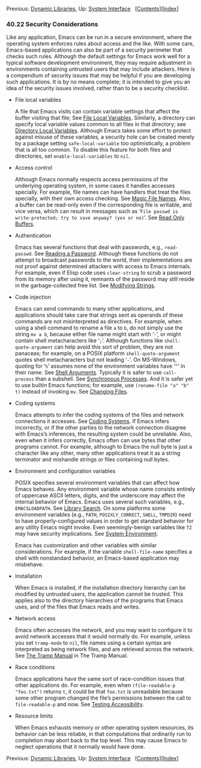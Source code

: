 <!-- This is the GNU Emacs Lisp Reference Manual
corresponding to Emacs version 27.2.

Copyright (C) 1990-1996, 1998-2021 Free Software Foundation,
Inc.

Permission is granted to copy, distribute and/or modify this document
under the terms of the GNU Free Documentation License, Version 1.3 or
any later version published by the Free Software Foundation; with the
Invariant Sections being "GNU General Public License," with the
Front-Cover Texts being "A GNU Manual," and with the Back-Cover
Texts as in (a) below.  A copy of the license is included in the
section entitled "GNU Free Documentation License."

(a) The FSF's Back-Cover Text is: "You have the freedom to copy and
modify this GNU manual.  Buying copies from the FSF supports it in
developing GNU and promoting software freedom." -->

<!-- Created by GNU Texinfo 6.7, http://www.gnu.org/software/texinfo/ -->

Previous: [Dynamic Libraries](Dynamic-Libraries.html), Up: [System Interface](System-Interface.html)   \[[Contents](index.html#SEC_Contents "Table of contents")]\[[Index](Index.html "Index")]

### 40.22 Security Considerations

Like any application, Emacs can be run in a secure environment, where the operating system enforces rules about access and the like. With some care, Emacs-based applications can also be part of a security perimeter that checks such rules. Although the default settings for Emacs work well for a typical software development environment, they may require adjustment in environments containing untrusted users that may include attackers. Here is a compendium of security issues that may be helpful if you are developing such applications. It is by no means complete; it is intended to give you an idea of the security issues involved, rather than to be a security checklist.

*   File local variables

    A file that Emacs visits can contain variable settings that affect the buffer visiting that file; See [File Local Variables](File-Local-Variables.html). Similarly, a directory can specify local variable values common to all files in that directory; see [Directory Local Variables](Directory-Local-Variables.html). Although Emacs takes some effort to protect against misuse of these variables, a security hole can be created merely by a package setting `safe-local-variable` too optimistically, a problem that is all too common. To disable this feature for both files and directories, set `enable-local-variables` to `nil`.

*   Access control

    Although Emacs normally respects access permissions of the underlying operating system, in some cases it handles accesses specially. For example, file names can have handlers that treat the files specially, with their own access checking. See [Magic File Names](Magic-File-Names.html). Also, a buffer can be read-only even if the corresponding file is writable, and vice versa, which can result in messages such as ‘`File passwd is write-protected; try to save anyway? (yes or no)`’. See [Read Only Buffers](Read-Only-Buffers.html).

*   Authentication

    Emacs has several functions that deal with passwords, e.g., `read-passwd`. See [Reading a Password](Reading-a-Password.html). Although these functions do not attempt to broadcast passwords to the world, their implementations are not proof against determined attackers with access to Emacs internals. For example, even if Elisp code uses `clear-string` to scrub a password from its memory after using it, remnants of the password may still reside in the garbage-collected free list. See [Modifying Strings](Modifying-Strings.html).

*   Code injection

    Emacs can send commands to many other applications, and applications should take care that strings sent as operands of these commands are not misinterpreted as directives. For example, when using a shell command to rename a file `a` to `b`, do not simply use the string `mv a b`, because either file name might start with ‘`-`’, or might contain shell metacharacters like ‘`;`’. Although functions like `shell-quote-argument` can help avoid this sort of problem, they are not panaceas; for example, on a POSIX platform `shell-quote-argument` quotes shell metacharacters but not leading ‘`-`’. On MS-Windows, quoting for ‘`%`’ assumes none of the environment variables have ‘`^`’ in their name. See [Shell Arguments](Shell-Arguments.html). Typically it is safer to use `call-process` than a subshell. See [Synchronous Processes](Synchronous-Processes.html). And it is safer yet to use builtin Emacs functions; for example, use `(rename-file "a" "b" t)` instead of invoking `mv`. See [Changing Files](Changing-Files.html).

*   Coding systems

    Emacs attempts to infer the coding systems of the files and network connections it accesses. See [Coding Systems](Coding-Systems.html). If Emacs infers incorrectly, or if the other parties to the network connection disagree with Emacs’s inferences, the resulting system could be unreliable. Also, even when it infers correctly, Emacs often can use bytes that other programs cannot. For example, although to Emacs the null byte is just a character like any other, many other applications treat it as a string terminator and mishandle strings or files containing null bytes.

*   Environment and configuration variables

    POSIX specifies several environment variables that can affect how Emacs behaves. Any environment variable whose name consists entirely of uppercase ASCII letters, digits, and the underscore may affect the internal behavior of Emacs. Emacs uses several such variables, e.g., `EMACSLOADPATH`. See [Library Search](Library-Search.html). On some platforms some environment variables (e.g., `PATH`, `POSIXLY_CORRECT`, `SHELL`, `TMPDIR`) need to have properly-configured values in order to get standard behavior for any utility Emacs might invoke. Even seemingly-benign variables like `TZ` may have security implications. See [System Environment](System-Environment.html).

    Emacs has customization and other variables with similar considerations. For example, if the variable `shell-file-name` specifies a shell with nonstandard behavior, an Emacs-based application may misbehave.

*   Installation

    When Emacs is installed, if the installation directory hierarchy can be modified by untrusted users, the application cannot be trusted. This applies also to the directory hierarchies of the programs that Emacs uses, and of the files that Emacs reads and writes.

*   Network access

    Emacs often accesses the network, and you may want to configure it to avoid network accesses that it would normally do. For example, unless you set `tramp-mode` to `nil`, file names using a certain syntax are interpreted as being network files, and are retrieved across the network. See [The Tramp Manual](https://www.gnu.org/software/emacs/manual/html_node/tramp/index.html#Top) in The Tramp Manual.

*   Race conditions

    Emacs applications have the same sort of race-condition issues that other applications do. For example, even when `(file-readable-p "foo.txt")` returns `t`, it could be that `foo.txt` is unreadable because some other program changed the file’s permissions between the call to `file-readable-p` and now. See [Testing Accessibility](Testing-Accessibility.html).

*   Resource limits

    When Emacs exhausts memory or other operating system resources, its behavior can be less reliable, in that computations that ordinarily run to completion may abort back to the top level. This may cause Emacs to neglect operations that it normally would have done.

Previous: [Dynamic Libraries](Dynamic-Libraries.html), Up: [System Interface](System-Interface.html)   \[[Contents](index.html#SEC_Contents "Table of contents")]\[[Index](Index.html "Index")]
